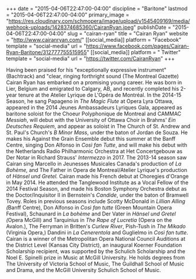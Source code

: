 +++
date = "2015-04-06T22:47:00-04:00"
discipline = "Baritone"
lastmod = "2015-04-06T22:47:00-04:00"
primary_image = "https://res.cloudinary.com/schmopera/image/upload/v1545409169/media/webhook-uploads/1428374685360/CairanRyan.jpeg"
publishDate = "2015-04-06T22:47:00-04:00"
slug = "cairan-ryan"
title = "Cairan Ryan"
website = "http://www.cairanryan.com/"
[[social_media]]
platform = "Facebook"
template = "social-media"
url = "https://www.facebook.com/pages/Cairan-Ryan-Baritone/312777755515955"
[[social_media]]
platform = " Twitter"
template = "social-media"
url = "https://twitter.com/CairanRyan"
+++

<p>
	Having been praised for his "exceptionally expressive instrument" (Bachtrack) and "clear, ringing forthright sound (The Montreal Gazette) Cairan Ryan has embarked on a promising young career. He was born in Lier, Belgium and emigrated to Calgary, AB, and recently completed his 2-year tenure at the Atelier Lyrique de L'Opéra de Montréal. In the 2014-15 Season, he sang Papageno in <em>The Magic Flute</em> at Opera Lyra Ottawa, appeared in the 2014 Jeunes Ambassadeurs Lyriques Gala, appeared as baritone soloist for the Choeur Polyphonique de Montreal and CAMMAC <em>Messiah</em>, will debut with the University of Ottawa Choir in Brahms' <em>Ein Deutsches Requiem</em>, and appear as soloist in The Church of St. Andrew and St. Paul's Church's <em>B Minor Mass</em>, under the baton of Jordan de Souza. He makes his Against the Grain Ensemble debut this summer at the Banff Centre, singing Don Alfonso in <em>Così fan Tutte</em>, and will make his debut with the Netherlands Radio Philharmonic Orchestra at Het Concertgebouw as Der Notar in Richard Strauss' <em>Intermezzo</em> in 2017. The 2013-14 season saw Cairan sing Marcello in Jeunesses Musicales Canada's production of <em>La Bohème, </em>and The Father in Opera de Montreal/Atelier Lyrique's production of <em>Hänsel und Gretel. </em>Cairan made his French debut at Choregies d'Orange in May 2014. He attended the Tanglewood Institute as a Vocal Fellow of the 2014 Festival Season, and made his Boston Symphony Orchestra debut as the Doctor/Inquisitor II in Bernstein's <em>Candide</em>, under the baton of Bramwell Tovey. Roles in previous seasons include Scotty McDonald in <em>Lillian Alling (</em>Banff Centre), Don Alfonso in <em>Così fan tutte </em>(Green Mountain Opera Festival), Schaunard in <em>La bohème</em> and Der Vater in <em>Hänsel und Gretel (</em>Opera McGill) and Tarquinius in <em>The Rape of Lucretia</em> (Opera on the Avalon.), The Ferryman in Britten's <em>Curlew River</em>, Pish-Tush in <em>The Mikado</em> (Virginia Opera,) Dandini in <em>La Cenerentola</em> and Guglielmo in <em>Così fan tutte</em>. Cairan is a winner of the Metropolitan Opera National Council Auditions at the District Level (Kansas City District), an inaugural Koerner Foundation Scholarship recipient, was supported by the Schulich Scholarship and the Noel E. Spinelli prize in Music at McGill University. He holds degrees from The University of Victoria School of Music, The Guildhall School of Music and Drama, and the McGill University Schulich School of Music.
</p>
